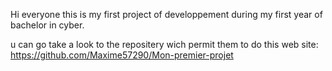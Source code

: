 Hi everyone this is my first project of developpement during my first year of bachelor in cyber.

u can go take a look to the repositery wich permit them to do this web site:
https://github.com/Maxime57290/Mon-premier-projet
